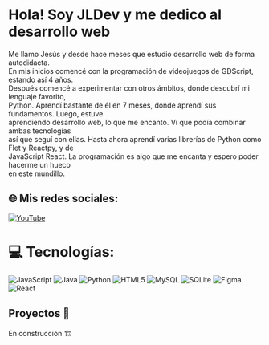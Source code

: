 # Hola! Soy JLDev y me dedico al desarrollo web
Me llamo Jesús y desde hace meses que estudio desarrollo web de forma autodidacta.<br>En mis inicios comencé con la programación de videojuegos de GDScript, estando así 4 años.<br>Después comencé a experimentar con otros ámbitos, donde descubrí mi lenguaje favorito,<br>Python. Aprendí bastante de él en 7 meses, donde aprendí sus fundamentos. Luego, estuve<br>aprendiendo desarrollo web, lo que me encantó. Ví que podía combinar ambas tecnologías<br>así que seguí con ellas. Hasta ahora aprendí varias librerías de Python como Flet y Reactpy, y de<br>JavaScript React. La programación es algo que me encanta y espero poder hacerme un hueco<br>en este mundillo.


## 🌐 Mis redes sociales:
[![YouTube](https://img.shields.io/badge/YouTube-%23FF0000.svg?logo=YouTube&logoColor=white)](https://youtube.com/@JLDev) 

# 💻 Tecnologías:
![JavaScript](https://img.shields.io/badge/javascript-%23323330.svg?style=for-the-badge&logo=javascript&logoColor=%23F7DF1E) ![Java](https://img.shields.io/badge/java-%23ED8B00.svg?style=for-the-badge&logo=openjdk&logoColor=white) ![Python](https://img.shields.io/badge/python-3670A0?style=for-the-badge&logo=python&logoColor=ffdd54) ![HTML5](https://img.shields.io/badge/html5-%23E34F26.svg?style=for-the-badge&logo=html5&logoColor=white) ![MySQL](https://img.shields.io/badge/mysql-%2300000f.svg?style=for-the-badge&logo=mysql&logoColor=white) ![SQLite](https://img.shields.io/badge/sqlite-%2307405e.svg?style=for-the-badge&logo=sqlite&logoColor=white) ![Figma](https://img.shields.io/badge/figma-%23F24E1E.svg?style=for-the-badge&logo=figma&logoColor=white) ![React](https://img.shields.io/badge/react-%2320232a.svg?style=for-the-badge&logo=react&logoColor=%2361DAFB)
 ## Proyectos 🧮
 En construcción 🏗️ 

